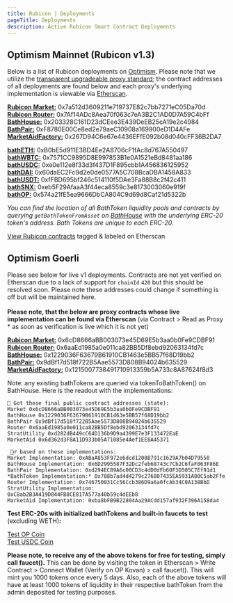 ```yaml
---
title: Rubicon | Deployments
pageTitle: Deployments
description: Active Rubicon Smart Contract Deployments
---
```


## Optimism Mainnet (Rubicon v1.3)

Below is a list of Rubicon deployments on [Optimism](https://www.optimism.io/). Please note that we utilize the [transparent upgradeable proxy standard](https://docs.openzeppelin.com/upgrades-plugins/1.x/proxies); the contract addresses of all deployments are found below and each proxy's underlying implementation is viewable via [Etherscan](https://optimistic.etherscan.io/).

[**Rubicon Market:**](https://optimistic.etherscan.io/address/0x7a512d3609211e719737E82c7bb7271eC05Da70d) 0x7a512d3609211e719737E82c7bb7271eC05Da70d\
[**Rubicon Router:**](https://optimistic.etherscan.io/address/0x7Af14ADc8Aea70f063c7eA3B2C1AD0D7A59C4bFf) 0x7Af14ADc8Aea70f063c7eA3B2C1AD0D7A59C4bFf\
[**BathHouse:**](https://optimistic.etherscan.io/address/0x203328C161D23dCEee3E439DeEB25cA19e2c4984) 0x203328C161D23dCEee3E439DeEB25cA19e2c4984\
[**BathPair:**](https://optimistic.etherscan.io/address/0xF8780E00Ce8ed2e79aeC10908a169900eD1D4AFe) 0xF8780E00Ce8ed2e79aeC10908a169900eD1D4AFe\
[**MarketAidFactory:**](https://optimistic.etherscan.io/address/0x267D94C6e67e4436EFfE092b08d040cFF36B2DA7) 0x267D94C6e67e4436EFfE092b08d040cFF36B2DA7

[**bathETH:**](https://optimistic.etherscan.io/address/0xB0bE5d911E3BD4Ee2A8706cF1fAc8d767A550497) 0xB0bE5d911E3BD4Ee2A8706cF1fAc8d767A550497\
[**bathWBTC:**](https://optimistic.etherscan.io/address/0x7571CC9895D8E997853B1e0A1521eBd8481aa186) 0x7571CC9895D8E997853B1e0A1521eBd8481aa186\
[**bathUSDC:**](https://optimistic.etherscan.io/address/0xe0e112e8f33d3f437D1F895cbb1A456836125952) 0xe0e112e8f33d3f437D1F895cbb1A456836125952\
[**bathDAI:**](https://optimistic.etherscan.io/address/0x60daEC2Fc9d2e0de0577A5C708BcaDBA1458A833) 0x60daEC2Fc9d2e0de0577A5C708BcaDBA1458A833\
[**bathUSDT:**](https://optimistic.etherscan.io/address/0xfFBD695bf246c514110f5DAe3Fa88B8c2f42c411) 0xfFBD695bf246c514110f5DAe3Fa88B8c2f42c411\
[**bathSNX:**](https://optimistic.etherscan.io/address/0xeb5F29AfaaA3f44eca8559c3e8173003060e919f#) 0xeb5F29AfaaA3f44eca8559c3e8173003060e919f\
[**bathOP:**](https://optimistic.etherscan.io/address/0x574a21fE5ea9666DbCA804C9d69d8Caf21d5322b) 0x574a21fE5ea9666DbCA804C9d69d8Caf21d5322b

_You can find the location of all BathToken liquidity pools and contracts by querying `getBathTokenFromAsset` on_ [_BathHouse_](https://optimistic.etherscan.io/address/0x203328C161D23dCEee3E439DeEB25cA19e2c4984#readProxyContract) _with the underlying ERC-20 token's address. Bath Tokens are unique to each ERC-20._

[View Rubicon contracts](https://optimistic.etherscan.io/accounts/label/rubicon) tagged & labeled on Etherscan

## Optimism Goerli

Please see below for live v1 deployments. Contracts are not yet verified on Etherscan due to a lack of support for `chainId` `420` but this should be resolved soon. Please note these addresses could change if something is off but will be maintained here.\
\
**Please note, that the below are proxy contracts whose live implementation can be found via Etherscan** (via Contract > Read as Proxy \* as soon as verification is live which it is not yet)

[**Rubicon Market:**](https://goerli-optimism.etherscan.io/address/0x6cD8666aBB003073e45D69E5b3aa0b0Fe9CDBF91) 0x6cD8666aBB003073e45D69E5b3aa0b0Fe9CDBF91\
[**Rubicon Router:**](https://goerli-optimistic.etherscan.io/address/0x6aaEd1985a0e011ca82BB5Df8ebd92063134fd7c) 0x6aaEd1985a0e011ca82BB5Df8ebd92063134fd7c\
[**BathHouse:**](https://goerli-optimistic.etherscan.io/address/0x1229036F63679B61910CB1463e5BB57f68D19bb2) 0x1229036F63679B61910CB1463e5BB57f68D19bb2\
[**BathPair:**](https://goerli-optimistic.etherscan.io/address/0x9dBf17d518f722B5Aae5573D808B94024b635529) 0x9dBf17d518f722B5Aae5573D808B94024b635529\
[**MarketAidFactory:**](https://goerli-optimism.etherscan.io/address/0x1215007738491710913359b5A733c8A87624f8d3) 0x1215007738491710913359b5A733c8A87624f8d3

Note: any existing bathTokens are queried via tokenToBathToken() on BathHouse. Here is the readout with the implementations:

```
🎉 Got these final public contract addresses (state):  
Market 0x6cD8666aBB003073e45D69E5b3aa0b0Fe9CDBF91 
BathHouse 0x1229036F63679B61910CB1463e5BB57f68D19bb2 
BathPair 0x9dBf17d518f722B5Aae5573D808B94024b635529 
Router 0x6aaEd1985a0e011ca82BB5Df8ebd92063134fd7c 
StratUtility 0xd282dB449cC64D136b9D9a4399E7e3F133472EaE 
MarketAid 0x6d362d3F8A11D933b05A71085e4Aef1EE8A45371 

 👯‍♂️ based on these implementations: 
Market Implementation: 0xABaA853F972e6dcd1208B791c1629A7b04D79558 
BathHouse Implementation: 0x6D2995587F32Dc2feb68743c7Cb2C6faF063F86E 
BathPair Implementation: 0xd294EC89A6c00CD3c4dD0dFb60F3D505C7Ef91d1 
*BathToken Implementation:* 0x788b7ad4d4279c276807435EA5931A80C5ab2Ffe 
Router Implementation: 0x746750031Cc56Ccb386D9a6a0fcAb34C0A138BbD 
StratUtility Implementation: 0xC8ab2B3A419D844FB8CE817A577a40b59c4dEEb8 
MarketAid Implementation: 0xba8bFB9B22804Aa29ACdd157af932F396A158da4
```

**Test ERC-20s with initialized bathTokens and built-in faucets to test** (excluding WETH)**:**

[Test OP Coin](https://goerli-optimism.etherscan.io/address/0xCeE7148028Ff1B08163343794E85883174a61393)\
[Test USDC Coin](https://goerli-optimism.etherscan.io/address/0x708394f89acd3e0644f774ea6c876bface70e600)

**Please note, to receive any of the above tokens for free for testing, simply call faucet().** This can be done by visiting the token in Etherscan > Write Contract > Connect Wallet (Verify on OP Kovan) > call faucet(). This will mint you 1000 tokens once every 5 days. Also, each of the above tokens will have at least 1000 tokens of liquidity in their respective bathToken from the admin deposited for testing purposes.